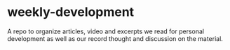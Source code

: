 # weekly-development
 A repo to organize articles, video and excerpts we read for personal development as well as our record thought and discussion on the material.
